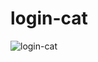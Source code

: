# login-cat

<img src="https://i.pinimg.com/736x/52/46/6a/52466a0804d28db6eafba09fdc3db356.jpg" alt="login-cat">
